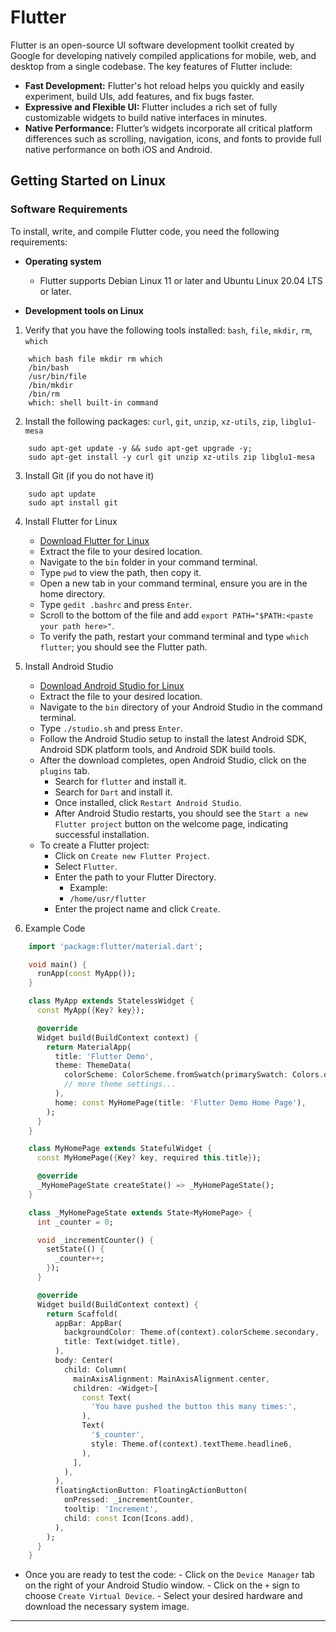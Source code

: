 # Flutter

Flutter is an open-source UI software development toolkit created by Google for developing natively compiled applications for mobile, web, and desktop from a single codebase. The key features of Flutter include:

- **Fast Development:** Flutter's hot reload helps you quickly and easily experiment, build UIs, add features, and fix bugs faster.
- **Expressive and Flexible UI:** Flutter includes a rich set of fully customizable widgets to build native interfaces in minutes.
- **Native Performance:** Flutter’s widgets incorporate all critical platform differences such as scrolling, navigation, icons, and fonts to provide full native performance on both iOS and Android.

## Getting Started on Linux

### Software Requirements

To install, write, and compile Flutter code, you need the following requirements:

- **Operating system**
   - Flutter supports Debian Linux 11 or later and Ubuntu Linux 20.04 LTS or later.

- **Development tools on Linux**

1. Verify that you have the following tools installed: `bash`, `file`, `mkdir`, `rm`, `which`

```shell
    which bash file mkdir rm which
    /bin/bash
    /usr/bin/file
    /bin/mkdir
    /bin/rm
    which: shell built-in command
```

2. Install the following packages: `curl`, `git`, `unzip`, `xz-utils`, `zip`, `libglu1-mesa`

```shell
    sudo apt-get update -y && sudo apt-get upgrade -y;
    sudo apt-get install -y curl git unzip xz-utils zip libglu1-mesa
```

3. Install Git (if you do not have it)

```shell
    sudo apt update
    sudo apt install git
```

4. Install Flutter for Linux

   - [Download Flutter for Linux](https://storage.googleapis.com/flutter_infra_release/releases/stable/linux/flutter_linux_3.22.2-stable.tar.xz)
   - Extract the file to your desired location.
   - Navigate to the `bin` folder in your command terminal.
   - Type `pwd` to view the path, then copy it.
   - Open a new tab in your command terminal, ensure you are in the home directory.
   - Type `gedit .bashrc` and press `Enter`.
   - Scroll to the bottom of the file and add `export PATH="$PATH:<paste your path here>"`.
   - To verify the path, restart your command terminal and type `which flutter`; you should see the Flutter path.

5. Install Android Studio

   - [Download Android Studio for Linux](https://developer.android.com/studio?gad_source=1&gclid=CjwKCAjwnK60BhA9EiwAmpHZwzcJ_XDHOxfhA-EcY_u9F_0i76qWNUdVy08wS5e4SdJ7o2HARry66RoCas4QAvD_BwE&gclsrc=aw.ds)
   - Extract the file to your desired location.
   - Navigate to the `bin` directory of your Android Studio in the command terminal.
   - Type `./studio.sh` and press `Enter`.
   - Follow the Android Studio setup to install the latest Android SDK, Android SDK platform tools, and Android SDK build tools.
   - After the download completes, open Android Studio, click on the `plugins` tab.
      - Search for `flutter` and install it.
      - Search for `Dart` and install it.
      - Once installed, click `Restart Android Studio`.
      - After Android Studio restarts, you should see the `Start a new Flutter project` button on the welcome page, indicating successful installation.
   - To create a Flutter project:
      - Click on `Create new Flutter Project`.
      - Select `Flutter`.
      - Enter the path to your Flutter Directory.
         - Example:
         - `/home/usr/flutter`
      - Enter the project name and click `Create`.

6. Example Code

```dart
    import 'package:flutter/material.dart';

    void main() {
      runApp(const MyApp());
    }

    class MyApp extends StatelessWidget {
      const MyApp({Key? key});

      @override
      Widget build(BuildContext context) {
        return MaterialApp(
          title: 'Flutter Demo',
          theme: ThemeData(
            colorScheme: ColorScheme.fromSwatch(primarySwatch: Colors.deepPurple),
            // more theme settings...
          ),
          home: const MyHomePage(title: 'Flutter Demo Home Page'),
        );
      }
    }

    class MyHomePage extends StatefulWidget {
      const MyHomePage({Key? key, required this.title});

      @override
      _MyHomePageState createState() => _MyHomePageState();
    }

    class _MyHomePageState extends State<MyHomePage> {
      int _counter = 0;

      void _incrementCounter() {
        setState(() {
          _counter++;
        });
      }

      @override
      Widget build(BuildContext context) {
        return Scaffold(
          appBar: AppBar(
            backgroundColor: Theme.of(context).colorScheme.secondary,
            title: Text(widget.title),
          ),
          body: Center(
            child: Column(
              mainAxisAlignment: MainAxisAlignment.center,
              children: <Widget>[
                const Text(
                  'You have pushed the button this many times:',
                ),
                Text(
                  '$_counter',
                  style: Theme.of(context).textTheme.headline6,
                ),
              ],
            ),
          ),
          floatingActionButton: FloatingActionButton(
            onPressed: _incrementCounter,
            tooltip: 'Increment',
            child: const Icon(Icons.add),
          ),
        );
      }
    }
```

- Once you are ready to test the code:
      - Click on the `Device Manager` tab on the right of your Android Studio window.
      - Click on the `+` sign to choose `Create Virtual Device`.
      - Select your desired hardware and download the necessary system image.

___